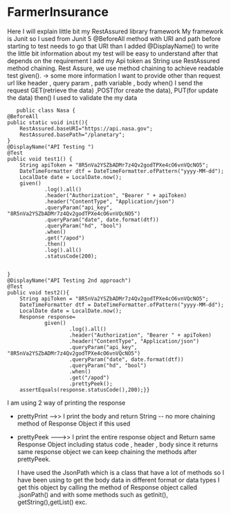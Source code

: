 # FarmerInsurance
  Here I will explain little bit my RestAssured library framework
  My framework is Junit so I used from Junit 5 @BeforeAll method with  URI and
path before starting to test needs to go that URI than I added  @DisplayName() to
write the little bit information about my test will be easy to understand  after that
depends on the requirement I add my Api token as String use RestAssured method chaining.
Rest Assure, we use method chaining to achieve readable test
       given(). -> some more information I want to provide other than request url
            like header , query param , path variable , body
       when()  I send the request GET(retrieve the data) ,POST(for create the data), PUT(for update the data)
       then()  I used to validate the my data
       
       
       public class Nasa {
    @BeforeAll
    public static void init(){
        RestAssured.baseURI="https://api.nasa.gov";
        RestAssured.basePath="/planetary";
    }
    @DisplayName("API Testing ")
    @Test
    public void test1() {
        String apiToken = "8R5nVa2YSZbADMr7z4Qv2godTPXe4cO6vnVQcNO5";
        DateTimeFormatter dtf = DateTimeFormatter.ofPattern("yyyy-MM-dd");
        LocalDate date = LocalDate.now();
        given()
                .log().all()
                .header("Authorization", "Bearer " + apiToken)
                .header("ContentType", "Application/json")
                .queryParam("api_key", "8R5nVa2YSZbADMr7z4Qv2godTPXe4cO6vnVQcNO5")
                .queryParam("date", date.format(dtf))
                .queryParam("hd", "bool")
                .when()
                .get("/apod")
                .then()
                .log().all()
                .statusCode(200);


    }
    @DisplayName("API Testing 2nd approach")
    @Test
    public void test2(){
        String apiToken = "8R5nVa2YSZbADMr7z4Qv2godTPXe4cO6vnVQcNO5";
        DateTimeFormatter dtf = DateTimeFormatter.ofPattern("yyyy-MM-dd");
        LocalDate date = LocalDate.now();
        Response response=
                given()
                        .log().all()
                        .header("Authorization", "Bearer " + apiToken)
                        .header("ContentType", "Application/json")
                        .queryParam("api_key", "8R5nVa2YSZbADMr7z4Qv2godTPXe4cO6vnVQcNO5")
                        .queryParam("date", date.format(dtf))
                        .queryParam("hd", "bool")
                        .when()
                        .get("/apod")
                        .prettyPeek();
        assertEquals(response.statusCode(),200);}}

       
 I am using 2 way of printing the response
 * prettyPrint -->> I print the body and return String
   -- no more chaining method of Response Object if this used

 * prettyPeek --->> I print the entire response object and Return same Response Object
   including status code , header , body
   since it returns same response object
   we can keep chaining the methods after prettyPeek.

   I have used the JsonPath which is a class that have a lot of methods
   so I have been using to get the body data in different format or data types
   I get this object by calling the method of Response object called .jsonPath() and with some methods such as
   getInit(), getString(),getList() exc.
